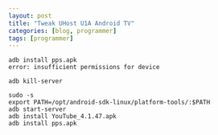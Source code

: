 ```yaml
---
layout: post
title: "Tweak UHost U1A Android TV"
categories: [blog, programmer]
tags: [programmer]
---
```


    adb install pps.apk
    error: insufficient permissions for device

    adb kill-server

    sudo -s
    export PATH=/opt/android-sdk-linux/platform-tools/:$PATH
    adb start-server
    adb install YouTube_4.1.47.apk
    adb install pps.apk


